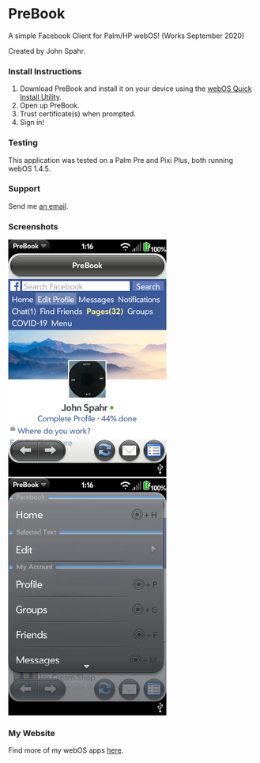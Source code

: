 # PreBook
A simple Facebook Client for Palm/HP webOS! (Works September 2020)

Created by John Spahr.

### Install Instructions
1. Download PreBook and install it on your device using the [webOS Quick Install Utility](https://github.com/JayCanuck/webos-quick-install/releases).
2. Open up PreBook.
3. Trust certificate(s) when prompted.
4. Sign in!

### Testing
This application was tested on a Palm Pre and Pixi Plus, both running webOS 1.4.5.

### Support
Send me [an email](mailto:tectra.systems@gmail.com).

### Screenshots
![Profile](https://github.com/JohnSpahr/PreBook/blob/master/Screenshots/profile.png?raw=true) ![Menu](https://github.com/JohnSpahr/PreBook/blob/master/Screenshots/menu%201.png?raw=true)

### My Website
Find more of my webOS apps [here](https://tectrasystems.org/webos-apps).

